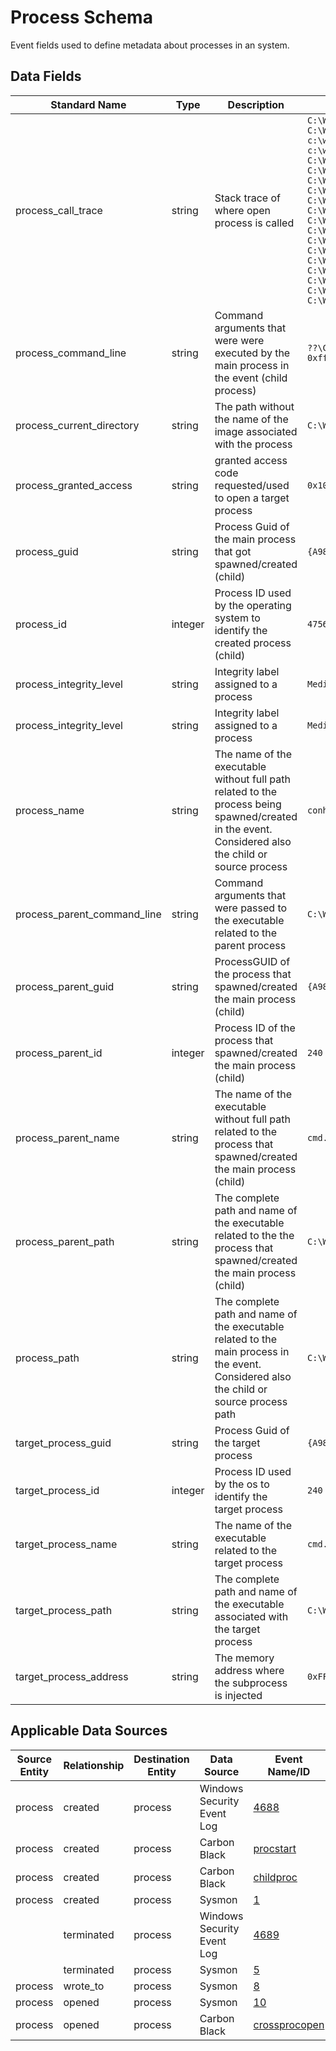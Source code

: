 # Process Schema

Event fields used to define metadata about processes in an system.

## Data Fields

| Standard Name | Type | Description | Sample Value |
|--------|---------|-------|-------|
|	process_call_trace	|	string	|	Stack trace of where open process is called	|	`C:\WINDOWS\SYSTEM32\ntdll.dll+a0344 \| C:\WINDOWS\System32\KERNELBASE.dll+64794\| c:\windows\system32\lsm.dll+10e93\| c:\windows\system32\lsm.dll+f9ea\| C:\WINDOWS\System32\RPCRT4.dll+76d23\| C:\WINDOWS\System32\RPCRT4.dll+d9390\| C:\WINDOWS\System32\RPCRT4.dll+a81c\| C:\WINDOWS\System32\RPCRT4.dll+273b4\| C:\WINDOWS\System32\RPCRT4.dll+2654e\| C:\WINDOWS\System32\RPCRT4.dll+26cfb\| C:\WINDOWS\System32\RPCRT4.dll+3083f\| C:\WINDOWS\System32\RPCRT4.dll+313a6\| C:\WINDOWS\System32\RPCRT4.dll+2d12e\| C:\WINDOWS\System32\RPCRT4.dll+2e853\| C:\WINDOWS\System32\RPCRT4.dll+5cc68\| C:\WINDOWS\SYSTEM32\ntdll.dll+365ce\| C:\WINDOWS\SYSTEM32\ntdll.dll+34b46\| C:\WINDOWS\System32\KERNEL32.DLL+11fe4\| C:\WINDOWS\SYSTEM32\ntdll.dll+6efc1`	|
|	process_command_line	|	string	|	Command arguments that were were executed by the main process in the event (child process)	|	`??\C:\WINDOWS\system32\conhost.exe 0xffffffff -ForceV1`	|
|	process_current_directory	|	string	|	The path without the name of the image associated with the process	|	`C:\WINDOWS`	|
|	process_granted_access	|	string	|	granted access code requested/used to open a target process	|	`0x1000`	|
|	process_guid	|	string	|	Process Guid of the main process that got spawned/created (child)	|	`{A98268C1-9C2E-5ACD-0000-0010396CAB00}`	|
|	process_id	|	integer	|	Process ID used by the operating system to identify the created process (child)	|	`4756`	|
|	process_integrity_level	|	string	|	Integrity label assigned to a process	|	`Medium`	|
|	process_integrity_level	|	string	|	Integrity label assigned to a process	|	`Medium`	|
|	process_name	|	string	|	The name of the executable without full path related to the process being spawned/created in the event. Considered also the child or source process	|	`conhost.exe`	|
|	process_parent_command_line	|	string	|	Command arguments that were passed to the executable related to the parent process	|	`C:\WINDOWS\system32\cmd.exe`	|
|	process_parent_guid	|	string	|	ProcessGUID of the process that spawned/created the main process (child)	|	`{A98268C1-9C2E-5ACD-0000-00100266AB00}`	|
|	process_parent_id	|	integer	|	Process ID of the process that spawned/created the main process (child)	|	`240`	|
|	process_parent_name	|	string	|	The name of the executable without full path related to the process that spawned/created the main process (child)	|	`cmd.exe`	|
|	process_parent_path	|	string	|	The complete path and name of the executable related to the the process that spawned/created the main process (child)	|	`C:\Windows\System32\cmd.exe`	|
| process_path | string | The complete path and name of the executable related to the main process in the event. Considered also the child or source process path | `C:\Windows\System32\conhost.exe` |
|	target_process_guid	|	string	|	Process Guid of the target process	|	`{A98268C1-9C2E-5ACD-0000-00100266AB00}`	|
|	target_process_id	|	integer	|	Process ID used by the os to identify the target process	|	`240`	|
|	target_process_name	|	string	|   The name of the executable related to the target process	| `cmd.exe` |
|	target_process_path	|	string	|	The complete path and name of the executable associated with the target process	|	`C:\Windows\System32\cmd.exe`	|
| target_process_address | string | The memory address where the subprocess is injected | `0xFFFFBC6422DD9C20` |

## Applicable Data Sources
| Source Entity | Relationship | Destination Entity | Data Source | Event Name/ID |
|---------------|--------------|--------------------|-------------|------------|
| process | created | process | Windows Security Event Log | [4688](../data_dictionaries/windows/security/events/event-4688.md) |
| process | created | process | Carbon Black | [procstart](../data_dictionaries/windows/carbonblack/procstart.md) |
| process | created | process | Carbon Black | [childproc](../data_dictionaries/windows/carbonblack/childproc.md) |
| process | created | process | Sysmon | [1](../data_dictionaries/windows/sysmon/event-1.md) |
|  | terminated | process | Windows Security Event Log | [4689](../data_dictionaries/windows/security/events/event-4689.md) |
|  | terminated | process | Sysmon | [5](../data_dictionaries/windows/sysmon/event-5.md) |
| process | wrote_to | process | Sysmon | [8](../data_dictionaries/windows/sysmon/event-8.md) |
| process | opened | process | Sysmon | [10](../data_dictionaries/windows/sysmon/event-10.md) |
| process | opened | process | Carbon Black | [crossprocopen](../data_dictionaries/windows/carbonblack/crossprocopen.md) |